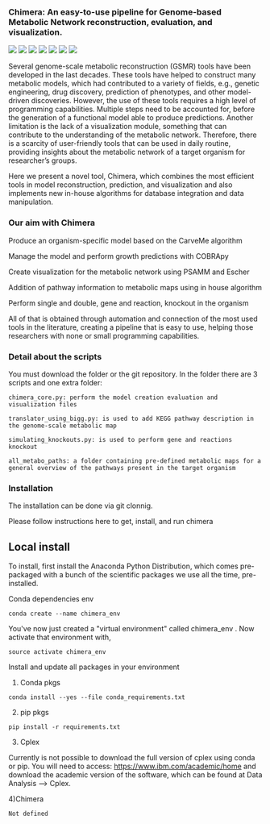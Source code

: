 ### Chimera: An easy-to-use pipeline for Genome-based Metabolic Network reconstruction, evaluation, and visualization.
![](https://img.shields.io/badge/<python>-<3.7>-informational?style=flat&logo=<LOGO_NAME>&logoColor=white&color=2bbc8a) ![](https://img.shields.io/badge/<carveme>-<1.4.1>-informational?style=flat&logo=<LOGO_NAME>&logoColor=white&color=2bbc8a) ![](https://img.shields.io/badge/<diamond>-<v2.0.9.147>-informational?style=flat&logo=<LOGO_NAME>&logoColor=white&color=2bbc8a) ![](https://img.shields.io/badge/<cobrapy>-<0.22.1>-informational?style=flat&logo=<LOGO_NAME>&logoColor=white&color=2bbc8a) ![](https://img.shields.io/badge/<escher>-<1.7.3>-informational?style=flat&logo=<LOGO_NAME>&logoColor=white&color=2bbc8a) ![](https://img.shields.io/badge/<psamm>-<1.1.2>-informational?style=flat&logo=<LOGO_NAME>&logoColor=white&color=2bbc8a) ![](https://img.shields.io/badge/<cplex>-<studio2010>-informational?style=flat&logo=<LOGO_NAME>&logoColor=white&color=2bbc8a)



Several genome-scale metabolic reconstruction (GSMR) tools have been developed in the last decades. These tools have helped to construct many metabolic models, which had contributed to a variety of fields, e.g., genetic engineering, drug discovery, prediction of phenotypes, and other model-driven discoveries. However, the use of these tools requires a high level of programming capabilities. Multiple steps need to be accounted for, before the generation of a functional model able to produce predictions. Another limitation is the lack of a visualization module, something that can contribute to the understanding of the metabolic network. Therefore, there is a scarcity of user-friendly tools that can be used in daily routine, providing insights about the metabolic network of a target organism for researcher’s groups.

Here we present a novel tool, Chimera, which combines the most efficient tools in model reconstruction, prediction, and visualization and also implements new in-house algorithms for database integration and data manipulation. 

### Our aim with Chimera

Produce an organism-specific model based on the CarveMe algorithm 

Manage the model and perform growth predictions with COBRApy 

Create visualization for the metabolic network using PSAMM and Escher 

Addition of pathway information to metabolic maps using in house algorithm 

Perform single and double, gene and reaction, knockout in the organism 


All of that is obtained through automation and connection of the most used tools in the literature, creating a pipeline that is easy to use, helping those researchers with none or small programming capabilities.


### Detail about the scripts

You must download the folder or the git repository. In the folder there are 3 scripts and one extra folder:

```
chimera_core.py: perform the model creation evaluation and visualization files
```
```
translator_using_bigg.py: is used to add KEGG pathway description in the genome-scale metabolic map
```
```
simulating_knockouts.py: is used to perform gene and reactions knockout
```
```
all_metabo_paths: a folder containing pre-defined metabolic maps for a general overview of the pathways present in the target organism
```
### Installation

The installation can be done via git clonnig.

Please follow instructions here to get, install, and run chimera

## Local install

To install, first install the Anaconda Python Distribution, which comes pre-packaged with a bunch of the scientific packages we use all the time, pre-installed.

Conda dependencies env
```
conda create --name chimera_env 
```
You've now just created a "virtual environment" called chimera_env . Now activate that environment with,
```
source activate chimera_env
```
Install and update all packages in your environment

1) Conda pkgs
```
conda install --yes --file conda_requirements.txt
```
2) pip pkgs
```
pip install -r requirements.txt
```
3) Cplex 

Currently is not possible to download the full version of cplex using conda or pip. You will need to access: https://www.ibm.com/academic/home and download the academic version of the software, which can be found at Data Analysis --> Cplex.

4)Chimera

``Not defined``

